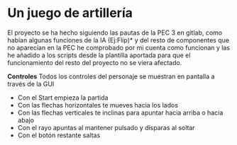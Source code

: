 # Un juego de artillería

El proyecto se ha hecho siguiendo las pautas de la PEC 3 en gitlab, como habían algunas funciones de la IA (Ej:Flip)* y del resto de componentes
que no aparecían en la PEC he comprobado por mi cuenta como funcionan y las he añadido a los scripts desde la plantilla aportada
para que el funcionamiento del resto del proyecto no se viera afectado.

**Controles**
Todos los controles del personaje se muestran en pantalla a través de la GUI
- Con el Start empieza la partida
- Con las flechas horizontales te mueves hacia los lados
- Con las flechas verticales te inclinas para apuntar hacia arriba o hacia abajo
- Con el rayo apuntas al mantener pulsado y disparas al soltar
- Con el botón restante saltas